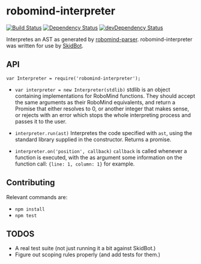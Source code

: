 robomind-interpreter
====================

[![Build Status](https://travis-ci.org/marten-de-vries/robomind-interpreter.svg?branch=master)](https://travis-ci.org/marten-de-vries/robomind-interpreter)
[![Dependency Status](https://david-dm.org/marten-de-vries/robomind-interpreter.svg)](https://david-dm.org/marten-de-vries/robomind-interpreter)
[![devDependency Status](https://david-dm.org/marten-de-vries/robomind-interpreter/dev-status.svg)](https://david-dm.org/marten-de-vries/robomind-interpreter#info=devDependencies)

Interpretes an AST as generated by
[robomind-parser](https://www.npmjs.com/package/robomind-parser).
robomind-interpreter was written for use by
[SkidBot](https://github.com/marten-de-vries/skidbot).

API
---

``var Interpreter = require('robomind-interpreter');``

- ``var interpreter = new Interpreter(stdlib)``
  stdlib is an object containing implementations for RoboMind functions.
  They should accept the same arguments as their RoboMind equivalents,
  and return a Promise that either resolves to 0, or another integer
  that makes sense, or rejects with an error which stops the whole
  interpreting process and passes it to the user.

- ``interpreter.run(ast)``
   Interpretes the code specified with ``ast``, using the standard
   library supplied in the constructor. Returns a promise.

- ``interpreter.on('position', callback)``
  ``callback`` is called whenever a function is executed, with the
  as argument some information on the function call:
  ``{line: 1, column: 1}`` for example.

Contributing
------------

Relevant commands are:

- ``npm install``
- ``npm test``

TODOS
-----

- A real test suite (not just running it a bit against SkidBot.)
- Figure out scoping rules properly (and add tests for them.)
